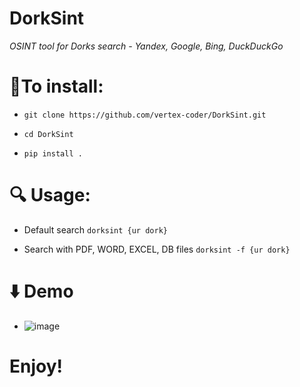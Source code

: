 # DorkSint


_OSINT tool for Dorks search - Yandex, Google, Bing, DuckDuckGo_


# 🔻**To install**:

- `git clone https://github.com/vertex-coder/DorkSint.git`


- `cd DorkSint`


- `pip install .`


# 🔍 **Usage**:

- Default search `dorksint {ur dork}`


- Search with PDF, WORD, EXCEL, DB files `dorksint -f {ur dork}`

# ⬇️ Demo


- ![image](https://github.com/user-attachments/assets/c3cb9f37-57ab-4255-881c-a70467b0ccaa)



# Enjoy!
